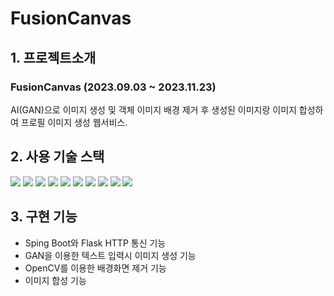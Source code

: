 # FusionCanvas

## 1. 프로젝트소개
### FusionCanvas (2023.09.03 ~ 2023.11.23)
<p text-align='center'> AI(GAN)으로 이미지 생성 및 객체 이미지 배경 제거 후 생성된 이미지랑 이미지 합성하여 프로필 이미지 생성 웹서비스.
<br/>
</p>

## 2. 사용 기술 스택
<img src="https://img.shields.io/badge/SPRING-6DB33F?style=for-the-badge&logo=SPRING&logoColor=white"> <img src="https://img.shields.io/badge/SPRINGBOOT-6DB33F?style=for-the-badge&logo=SPRINGBOOT&logoColor=white"> <img src="https://img.shields.io/badge/JAVA-4479A1?style=for-the-badge&logo=JAVA&logoColor=black"> <img src="https://img.shields.io/badge/MariaDB-003545?style=for-the-badge&logo=MariaDB&logoColor=white"> <img src="https://img.shields.io/badge/QUERYDSL-4479A1?style=for-the-badge&logo=QUERYDSL&logoColor=black"> <img src="https://img.shields.io/badge/JPA-6DB33F?style=for-the-badge&logo=JPA&logoColor=black"> <img src="https://img.shields.io/badge/Thymeleaf-005F0F?style=for-the-badge&logo=Thymeleaf&logoColor=white"> <img src="https://img.shields.io/badge/HTML5-E34F26?style=for-the-badge&logo=HTML5&logoColor=black"> <img src="https://img.shields.io/badge/CSS3-1572B6?style=for-the-badge&logo=CSS3&logoColor=black"> <img src="https://img.shields.io/badge/JavaScript-F7DF1E?style=for-the-badge&logo=JavaScript&logoColor=black">
## 3. 구현 기능
  - Sping Boot와 Flask HTTP 통신 기능
  - GAN을 이용한 텍스트 입력시 이미지 생성 기능
  - OpenCV를 이용한 배경화면 제거 기능
  - 이미지 합성 기능

